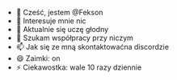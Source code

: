 - 👋 Cześć, jestem @Fekson
- 👀 Interesuje mnie nic
- 🌱 Aktualnie się uczę głodny
- 💞️ Szukam współpracy przy niczym
- 📫 Jak się ze mną skontaktowaćna discordzie
- 😄 Zaimki: on
- ⚡ Ciekawostka: wale 10 razy dziennie



<!---
Fekson/Fekson is a ✨ special ✨ repository because its `README.md` (this file) appears on your GitHub profile.
You can click the Preview link to take a look at your changes.
--->
